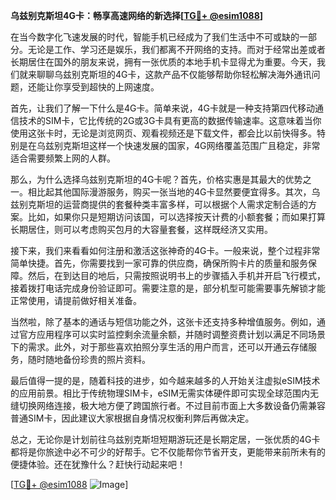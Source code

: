 **乌兹别克斯坦4G卡：畅享高速网络的新选择[[TG💪+ @esim1088](https://t.me/s/esim1088)]**

在当今数字化飞速发展的时代，智能手机已经成为了我们生活中不可或缺的一部分。无论是工作、学习还是娱乐，我们都离不开网络的支持。而对于经常出差或者长期居住在国外的朋友来说，拥有一张优质的本地手机卡显得尤为重要。今天，我们就来聊聊乌兹别克斯坦的4G卡，这款产品不仅能够帮助你轻松解决海外通讯问题，还能让你享受到超快的上网速度。

首先，让我们了解一下什么是4G卡。简单来说，4G卡就是一种支持第四代移动通信技术的SIM卡，它比传统的2G或3G卡具有更高的数据传输速率。这意味着当你使用这张卡时，无论是浏览网页、观看视频还是下载文件，都会比以前快得多。特别是在乌兹别克斯坦这样一个快速发展的国家，4G网络覆盖范围广且稳定，非常适合需要频繁上网的人群。

那么，为什么选择乌兹别克斯坦的4G卡呢？首先，价格实惠是其最大的优势之一。相比起其他国际漫游服务，购买一张当地的4G卡显然要便宜得多。其次，乌兹别克斯坦的运营商提供的套餐种类丰富多样，可以根据个人需求定制合适的方案。比如，如果你只是短期访问该国，可以选择按天计费的小额套餐；而如果打算长期居住，则可以考虑购买包月的大容量套餐，这样既经济又实用。

接下来，我们来看看如何注册和激活这张神奇的4G卡。一般来说，整个过程非常简单快捷。首先，你需要找到一家可靠的供应商，确保所购卡片的质量和服务保障。然后，在到达目的地后，只需按照说明书上的步骤插入手机并开启飞行模式，接着拨打电话完成身份验证即可。需要注意的是，部分机型可能需要事先解锁才能正常使用，请提前做好相关准备。

当然啦，除了基本的通话与短信功能之外，这张卡还支持多种增值服务。例如，通过官方应用程序可以实时监控剩余流量余额，并随时调整资费计划以满足不同场景下的需求。此外，对于那些喜欢拍照分享生活的用户而言，还可以开通云存储服务，随时随地备份珍贵的照片资料。

最后值得一提的是，随着科技的进步，如今越来越多的人开始关注虚拟eSIM技术的应用前景。相比于传统物理SIM卡，eSIM无需实体硬件即可实现全球范围内无缝切换网络连接，极大地方便了跨国旅行者。不过目前市面上大多数设备仍需兼容普通SIM卡，因此建议大家根据自身情况权衡利弊后再做决定。

总之，无论你是计划前往乌兹别克斯坦短期游玩还是长期定居，一张优质的4G卡都将是你旅途中必不可少的好帮手。它不仅能帮你节省开支，更能带来前所未有的便捷体验。还在犹豫什么？赶快行动起来吧！

[[TG💪+ @esim1088](https://t.me/s/esim1088) ![Image](https://i.postimg.cc/4NQfJmqS/Snipaste-2025-05-13-00-14-12.png)]